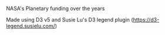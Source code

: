 NASA's Planetary funding over the years

Made using D3 v5 and Susie Lu's D3 legend plugin (https://d3-legend.susielu.com/)

